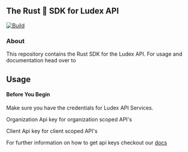 ## The Rust 🦀 SDK for Ludex API

[![Build](https://github.com/allentsangdev/ludex-rust-sdk/actions/workflows/build.yml/badge.svg)](https://github.com/allentsangdev/ludex-rust-sdk/actions/workflows/build.yml)

### About

This repository contains the Rust SDK for the Ludex API.
For usage and documentation head over to 

## Usage

#### Before You Begin

Make sure you have the credentials for Ludex API Services.

Organization Api key for organization scoped API's

Client Api key for client scoped API's

For further information on how to get api keys checkout our [docs](https://docs.ludex.gg/dashboard/get-your-api-keys)
